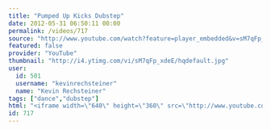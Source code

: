```yaml
---
title: "Pumped Up Kicks Dubstep"
date: 2012-05-31 06:50:11 00:00
permalink: /videos/717
source: "http://www.youtube.com/watch?feature=player_embedded&v=sM7qFp_xdeE"
featured: false
provider: "YouTube"
thumbnail: "http://i4.ytimg.com/vi/sM7qFp_xdeE/hqdefault.jpg"
user:
  id: 501
  username: "kevinrechsteiner"
  name: "Kevin Rechsteiner"
tags: ["dance","dubstep"]
html: "<iframe width=\"640\" height=\"360\" src=\"http://www.youtube.com/embed/sM7qFp_xdeE?wmode=transparent&fs=1&feature=oembed\" frameborder=\"0\" allowfullscreen></iframe>"
id: 717
---
```


